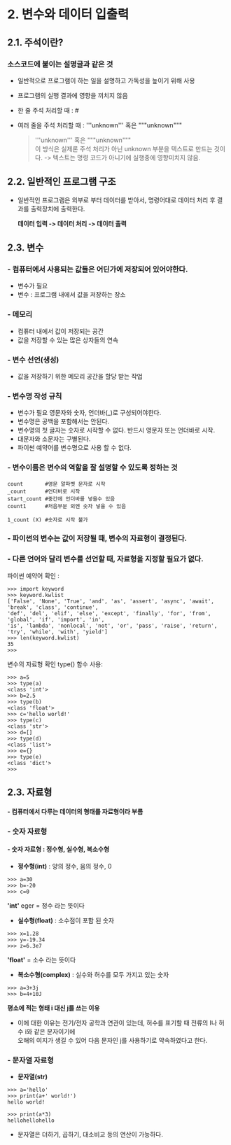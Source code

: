 # 2. 변수와 데이터 입출력
## 2.1. 주석이란?

### 소스코드에 붙이는 설명글과 같은 것

- 일반적으로 프로그램이 하는 일을 설명하고 가독성을 높이기 위해 사용
- 프로그램의 실행 결과에 영향을 끼치지 않음
- 한 줄 주석 처리할 때 : #
- 여러 줄을 주석 처리할 때 : '''unknown''' 혹은 """unknown"""
   
    >   '''unknown''' 혹은 """unknown"""   
     이 방식은 실제론 주석 처리가 아닌 unknown 부분을 텍스트로 만드는 것이다.
    -> 텍스트는 명령 코드가 아니기에 실행중에 영향미치지 않음.
    
    
## 2.2. 일반적인 프로그램 구조
- 일반적인 프로그램은 외부로 부터 데이터를 받아서, 명령어대로 데이터 처리 후 결과를 출력장치에 출력한다.

    **데이터 입력 -> 데이터 처리 -> 데이터 출력**
    
## 2.3. 변수
### - 컴퓨터에서 사용되는 값들은 어딘가에 저장되어 있어야한다.
- 변수가 필요
- 변수 : 프로그램 내에서 값을 저장하는 장소

### - 메모리
- 컴퓨터 내에서 값이 저장되는 공간
- 값을 저장할 수 있는 많은 상자들의 연속

### - 변수 선언(생성)
- 값을 저장하기 위한 메모리 공간을 할당 받는 작업

### - 변수명 작성 규칙
- 변수가 필요 영문자와 숫자, 언더바(_)로 구성되어야한다.
- 변수명은 공백을 포함해서는 안된다.
- 변수명의 첫 글자는 숫자로 시작할 수 없다. 반드시 영문자 또는 언더바로 시작.
- 대문자와 소문자는 구별된다.
- 파이썬 예약어를 변수명으로 사용 할 수 없다.

### - 변수이름은 변수의 역할을 잘 설명할 수 있도록 정하는 것
~~~
count       #영문 알파벳 문자로 시작
_count      #언더바로 시작
start_count #중간에 언더바를 넣을수 있음
count1      #처음부분 외엔 숫자 넣을 수 있음
~~~
~~~
1_count (X) #숫자로 시작 불가
~~~

### - 파이썬의 변수는 값이 저장될 때, 변수의 자료형이 결정된다.
### - 다른 언어와 달리 변수를 선언할 때, 자료형을 지정할 필요가 없다.
파이썬 예약어 확인 : 
~~~
>>> import keyword 
>>> keyword.kwlist
['False', 'None', 'True', 'and', 'as', 'assert', 'async', 'await', 'break', 'class', 'continue',   
'def', 'del', 'elif', 'else', 'except', 'finally', 'for', 'from', 'global', 'if', 'import', 'in',   
'is', 'lambda', 'nonlocal', 'not', 'or', 'pass', 'raise', 'return', 'try', 'while', 'with', 'yield']
>>> len(keyword.kwlist)
35
>>> 
~~~
변수의 자료형 확인 type() 함수 사용:
~~~
>>> a=5
>>> type(a)
<class 'int'>
>>> b=2.5
>>> type(b)
<class 'float'>
>>> c='hello world!'
>>> type(c)
<class 'str'>
>>> d=[]
>>> type(d)
<class 'list'>
>>> e={}
>>> type(e)
<class 'dict'>
>>> 
~~~

## 2.3. 자료형
#### - 컴퓨터에서 다루는 데이터의 형태를 자료형이라 부름
### - 숫자 자료형
#### - 숫자 자료형 : 정수형, 실수형, 복소수형
- **정수형(int)** : 양의 정수, 음의 정수, 0    
~~~
>>> a=30
>>> b=-20
>>> c=0
~~~
**'int'** eger = 정수 라는 뜻이다
      
- **실수형(float)** : 소수점이 포함 된 숫자         
~~~
>>> x=1.28
>>> y=-19.34
>>> z=6.3e7
~~~      
**'float'** = 소수 라는 뜻이다
      
- **복소수형(complex)** : 실수와 허수를 모두 가지고 있는 숫자    
~~~
>>> a=3+3j
>>> b=4+10J
~~~
**평소에 적는 형태 i 대신 j를 쓰는 이유**    
- 이에 대한 이유는 전기/전자 공학과 연관이 있는데, 허수를 표기할 때 전류의 I나 허수 i와 같은 문자이기에    
      오해의 여지가 생길 수 있어 다음 문자인 j를 사용하기로 약속하였다고 한다.

### - 문자열 자료형
- **문자열(str)**
~~~
>>> a='hello'
>>> print(a+' world!')
hello world!

>>> print(a*3)
hellohellohello
~~~
- 문자열은 더하기, 곱하기, 대소비교 등의 연산이 가능하다.
